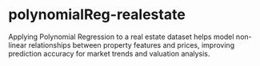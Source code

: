 # polynomialReg-realestate
Applying Polynomial Regression to a real estate dataset helps model non-linear relationships between property features and prices, improving prediction accuracy for market trends and valuation analysis.
